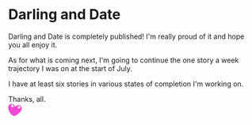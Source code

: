 # Darling and Date

Darling and Date is completely published! I'm really proud of it and hope you all enjoy it.

As for what is coming next, I'm going to continue the one story a week trajectory I was on at the start of July.

I have at least six stories in various states of completion I'm working on.

Thanks, all.  
![:heart:](../../ponies/emotes/heart.png)
